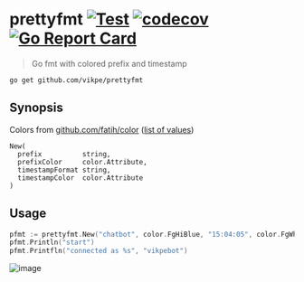 # prettyfmt [![Test](https://github.com/vikpe/prettyfmt/actions/workflows/test.yml/badge.svg)](https://github.com/vikpe/prettyfmt/actions/workflows/test.yml) [![codecov](https://codecov.io/gh/vikpe/prettyfmt/branch/main/graph/badge.svg?token=sc5Hd7M4wv)](https://codecov.io/gh/vikpe/prettyfmt) [![Go Report Card](https://goreportcard.com/badge/github.com/vikpe/prettyfmt)](https://goreportcard.com/report/github.com/vikpe/prettyfmt)
> Go fmt with colored prefix and timestamp

```shell
go get github.com/vikpe/prettyfmt
```

## Synopsis

Colors from [github.com/fatih/color](https://github.com/fatih/color) ([list of values](https://github.com/fatih/color/blob/main/color.go#L69))

```
New(
  prefix          string,
  prefixColor     color.Attribute, 
  timestampFormat string, 
  timestampColor  color.Attribute
)
```

## Usage
```go
pfmt := prettyfmt.New("chatbot", color.FgHiBlue, "15:04:05", color.FgWhite)
pfmt.Println("start")
pfmt.Printfln("connected as %s", "vikpebot")
```

![image](https://user-images.githubusercontent.com/1616817/177564266-297c02a7-d5be-40b8-aac0-d97b3829830c.png)

